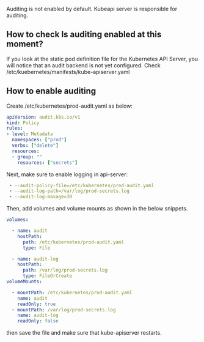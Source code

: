 Auditing is not enabled by default. Kubeapi server is responsible for auditing.

## How to check Is auditing enabled at this moment?

If you look at the static pod definition file for the Kubernetes API Server, you will notice that an audit backend is not yet configured.
Check /etc/kuebernetes/manifests/kube-apiserver.yaml

## How to enable auditing 

Create /etc/kubernetes/prod-audit.yaml as below:

```yaml
apiVersion: audit.k8s.io/v1
kind: Policy
rules:
- level: Metadata
  namespaces: ["prod"]
  verbs: ["delete"]
  resources:
  - group: ""
    resources: ["secrets"]
```

Next, make sure to enable logging in api-server:

```yaml
 - --audit-policy-file=/etc/kubernetes/prod-audit.yaml
 - --audit-log-path=/var/log/prod-secrets.log
 - --audit-log-maxage=30
```

Then, add volumes and volume mounts as shown in the below snippets.

```yaml
volumes:

  - name: audit
    hostPath:
      path: /etc/kubernetes/prod-audit.yaml
      type: File

  - name: audit-log
    hostPath:
      path: /var/log/prod-secrets.log
      type: FileOrCreate
volumeMounts:

  - mountPath: /etc/kubernetes/prod-audit.yaml
    name: audit
    readOnly: true
  - mountPath: /var/log/prod-secrets.log
    name: audit-log
    readOnly: false
```

then save the file and make sure that kube-apiserver restarts.



